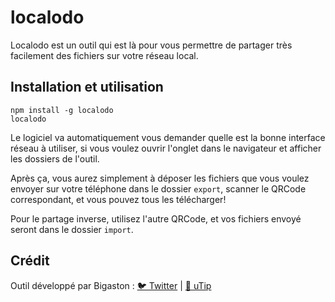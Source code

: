 # localodo
Localodo est un outil qui est là pour vous permettre de partager très facilement des fichiers sur votre réseau local.

## Installation et utilisation
```
npm install -g localodo
localodo
```

Le logiciel va automatiquement vous demander quelle est la bonne interface réseau à utiliser, si vous voulez ouvrir l'onglet dans le navigateur et afficher les dossiers de l'outil.

Après ça, vous aurez simplement à déposer les fichiers que vous voulez envoyer sur votre téléphone dans le dossier `export`, scanner le QRCode correspondant, et vous pouvez tous les télécharger!

Pour le partage inverse, utilisez l'autre QRCode, et vos fichiers envoyé seront dans le dossier `import`.

## Crédit
Outil développé par Bigaston : [🐦 Twitter](https://twitter.com/Bigaston) | [💸 uTip](https://utip.io/Bigaston)